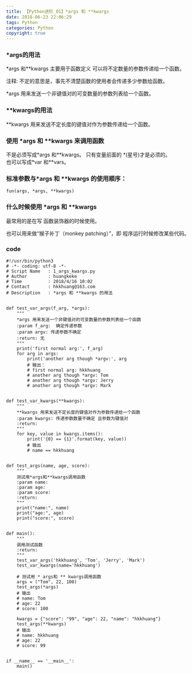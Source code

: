 ```yaml
---
title: 【Python进阶_01】*args 和 **kwargs
date: 2018-06-23 22:06:29
tags: Python
categories: Python
copyright: true
---
```


### *args的用法
\*args 和\*\*kwargs 主要用于函数定义 可以将不定数量的参数传递给一个函数。

注释: 不定的意思是，事先不清楚函数的使用者会传递多少参数给函数。

\*args 用来发送一个非键值对的可变数量的参数列表给一个函数。

### \*\*kwargs的用法
\*\*kwargs 用来发送不定长度的键值对作为参数传递给一个函数。 

<!--more-->

### 使用 \*args 和 \*\*kwargs 来调用函数

不是必须写成\*args 和\*\*kwargs。 只有变量前面的 \*(星号)才是必须的。                    
也可以写成\*var 和\*\*vars。

### 标准参数与\*args 和 \*\*kwargs 的使用顺序：

```
fun(args, *args, **kwargs)
```

### 什么时候使用 \*args 和 \*\*kwargs

最常用的是在写 函数装饰器的时候使用。

也可以用来做“猴子补丁（monkey patching）”，即 程序运行时候修改某些代码。

### code

```
#!/usr/bin/python3
# -*- coding: utf-8 -*-
# Script Name   : 1_args_kwargs.py
# Author        : huangkeke
# Time          : 2018/4/16 10:02
# Contact       : hkkhuang@163.com
# Description	: *args 和 **kwargs 的用法


def test_var_args(f_arg, *args):
    """
    *args 用来发送一个非键值对的可变数量的参数列表给一个函数
    :param f_arg:  确定传递参数
    :param argv: 传递参数不确定
    :return: 无
    """
    print('first normal arg:', f_arg)
    for arg in args:
        print('another arg though *argv:', arg
        # 输出：
        # first normal arg: hkkhuang
        # another arg though *argv: Tom
        # another arg though *argv: Jerry
        # another arg though *argv: Mark


def test_var_kwargs(**kwargs):
    """
    **kwargs 用来发送不定长度的键值对作为参数传递给一个函数
    :param kwargs: 传递参数数量不确定 且参数为键值对
    :return:
    """
    for key, value in kwargs.items():
        print('{0} == {1}'.format(key, value))
        # 输出
        # name == hkkhuang


def test_args(name, age, score):
    """
    测试用*args和**kwargs调用函数
    :param name:
    :param age:
    :param score:
    :return:
    """
    print("name:", name)
    print("age:", age)
    print("score:", score)


def main():
    """
    调用测试函数
    :return:
    """
    test_var_args('hkkhuang', 'Tom', 'Jerry', 'Mark')
    test_var_kwargs(name='hkkhuang')

    # 测试用 * args和 ** kwargs调用函数
    args = ("Tom", 22, 100)
    test_args(*args)
    # 输出
    # name: Tom
    # age: 22
    # score: 100

    kwargs = {"score": "99", "age": 22, "name": "hkkhuang"}
    test_args(**kwargs)
    # 输出
    # name: hkkhuang
    # age: 22
    # score: 99


if __name__ == '__main__':
    main()

```